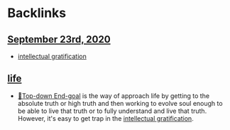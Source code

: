 
# Backlinks
## [September 23rd, 2020](<September 23rd, 2020.md>)
- [intellectual gratification](<intellectual gratification.md>)

## [life](<life.md>)
- [🌲Top-down End-goal](<🌲Top-down End-goal.md>) is the way of approach life by getting to the absolute truth or high truth and then working to evolve soul enough to be able to live that truth or to fully understand and live that truth. However, it's easy to get trap in the [intellectual gratification](<intellectual gratification.md>).

